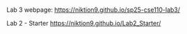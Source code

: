 # 
Lab 3 webpage: https://niktion9.github.io/sp25-cse110-lab3/

Lab 2 - Starter
https://niktion9.github.io/Lab2_Starter/
